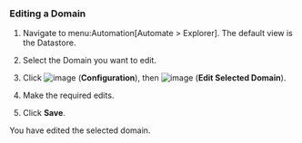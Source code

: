 ### Editing a Domain

1.  Navigate to menu:Automation\[Automate \> Explorer\]. The default
    view is the Datastore.

2.  Select the Domain you want to edit.

3.  Click ![image](../images/1847.png) (**Configuration**), then
    ![image](../images/1851.png) (**Edit Selected Domain**).

4.  Make the required edits.

5.  Click **Save**.

You have edited the selected domain.
